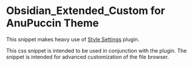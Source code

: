 # Obsidian_Extended_Custom for AnuPuccin Theme
This snippet makes heavy use of [Style Settings](https://github.com/mgmeyers/obsidian-style-settings) plugin.

This css snippet is intended to be used in conjunction with the plugin. The snippet is intended for advanced customization of the file browser. 
